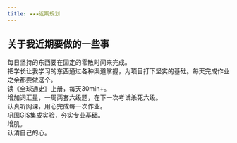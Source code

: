 ```yaml
---
title: ★★★近期规划
---
```

## 关于我近期要做的一些事
每日坚持的东西要在固定的零散时间来完成。  
把学长让我学习的东西通过各种渠道掌握，为项目打下坚实的基础。每天完成作业之余都要做这个。  
读《全球通史》上册，每天30min+。  
增加词汇量，一周两套六级题，在下一次考试杀死六级。  
认真听网课，用心完成每一次作业。  
巩固GIS集成实验，夯实专业基础。  
增肌。  
认清自己的心。
